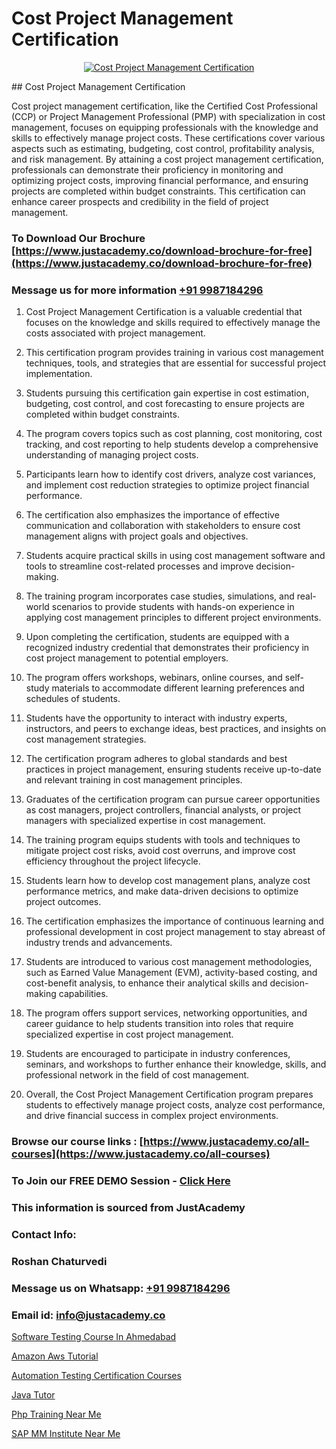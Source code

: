 # Cost Project Management Certification

<p align="center">
  <a href="https://justacademy.co/course-detail/pmp-certification-training">
    <img src="https://justacademy.co/storage2/course_image/1709713463_course_image.webp" alt="Cost Project Management Certification">
  </a>
</p>
## Cost Project Management Certification

Cost project management certification, like the Certified Cost Professional (CCP) or Project Management Professional (PMP) with specialization in cost management, focuses on equipping professionals with the knowledge and skills to effectively manage project costs. These certifications cover various aspects such as estimating, budgeting, cost control, profitability analysis, and risk management. By attaining a cost project management certification, professionals can demonstrate their proficiency in monitoring and optimizing project costs, improving financial performance, and ensuring projects are completed within budget constraints. This certification can enhance career prospects and credibility in the field of project management.
### To Download Our Brochure [https://www.justacademy.co/download-brochure-for-free](https://www.justacademy.co/download-brochure-for-free)
### Message us for more information [+91 9987184296](https://api.whatsapp.com/send?phone=919987184296)
1) Cost Project Management Certification is a valuable credential that focuses on the knowledge and skills required to effectively manage the costs associated with project management.

2) This certification program provides training in various cost management techniques, tools, and strategies that are essential for successful project implementation.

3) Students pursuing this certification gain expertise in cost estimation, budgeting, cost control, and cost forecasting to ensure projects are completed within budget constraints.

4) The program covers topics such as cost planning, cost monitoring, cost tracking, and cost reporting to help students develop a comprehensive understanding of managing project costs.

5) Participants learn how to identify cost drivers, analyze cost variances, and implement cost reduction strategies to optimize project financial performance.

6) The certification also emphasizes the importance of effective communication and collaboration with stakeholders to ensure cost management aligns with project goals and objectives.

7) Students acquire practical skills in using cost management software and tools to streamline cost-related processes and improve decision-making.

8) The training program incorporates case studies, simulations, and real-world scenarios to provide students with hands-on experience in applying cost management principles to different project environments.

9) Upon completing the certification, students are equipped with a recognized industry credential that demonstrates their proficiency in cost project management to potential employers.

10) The program offers workshops, webinars, online courses, and self-study materials to accommodate different learning preferences and schedules of students.

11) Students have the opportunity to interact with industry experts, instructors, and peers to exchange ideas, best practices, and insights on cost management strategies.

12) The certification program adheres to global standards and best practices in project management, ensuring students receive up-to-date and relevant training in cost management principles.

13) Graduates of the certification program can pursue career opportunities as cost managers, project controllers, financial analysts, or project managers with specialized expertise in cost management.

14) The training program equips students with tools and techniques to mitigate project cost risks, avoid cost overruns, and improve cost efficiency throughout the project lifecycle.

15) Students learn how to develop cost management plans, analyze cost performance metrics, and make data-driven decisions to optimize project outcomes.

16) The certification emphasizes the importance of continuous learning and professional development in cost project management to stay abreast of industry trends and advancements.

17) Students are introduced to various cost management methodologies, such as Earned Value Management (EVM), activity-based costing, and cost-benefit analysis, to enhance their analytical skills and decision-making capabilities.

18) The program offers support services, networking opportunities, and career guidance to help students transition into roles that require specialized expertise in cost project management.

19) Students are encouraged to participate in industry conferences, seminars, and workshops to further enhance their knowledge, skills, and professional network in the field of cost management.

20) Overall, the Cost Project Management Certification program prepares students to effectively manage project costs, analyze cost performance, and drive financial success in complex project environments.

### Browse our course links : [https://www.justacademy.co/all-courses](https://www.justacademy.co/all-courses) 
### To Join our FREE DEMO Session - [Click Here](https://www.justacademy.co/register-for-course-demo)


### This information is sourced from JustAcademy
### Contact Info:
### Roshan Chaturvedi
### Message us on Whatsapp: [+91 9987184296](https://api.whatsapp.com/send?phone=919987184296)
### Email id: [info@justacademy.co](mailto:info@justacademy.co)
                
[Software Testing Course In Ahmedabad](https://www.linkedin.com/pulse/software-testing-course-ahmedabad-software-training-sunnyvale-b30xc?trackingId=WoznRT48MLFEgOGeZRlM2Q%3D%3D&lipi=urn%3Ali%3Apage%3Ad_flagship3_company_admin%3BBSY%2B%2Fy34Qwixo35QOcgx1g%3D%3D)

[Amazon Aws Tutorial](https://www.linkedin.com/pulse/amazon-aws-tutorial-justacademy-kolkata-njuae?trackingId=gqvT%2F4EXrq9OcHPZmUaqnA%3D%3D&lipi=urn%3Ali%3Apage%3Ad_flagship3_company_admin%3BQDIjHgscSv%2BfE53RTIlzCA%3D%3D)

[Automation Testing Certification Courses](https://medium.com/@kamblerajas684/automation-testing-certification-courses-96e0a3f5019a)

[Java Tutor](https://medium.com/@ranepooja/java-tutor-d94edf8aa1f9)

[Php Training Near Me](https://justacademyin.github.io/justacademy/php-training-near-me)

[SAP MM Institute Near Me](https://justacademyin.github.io/Articles/SAP-MM-Institute-Near-Me)

